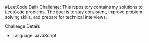 #LeetCode Daily Challenge:
This repository contains my solutions to LeetCode problems. The goal is to stay consistent, improve problem-solving skills, and prepare for technical interviews.

Challenge Details

- Language: JavaScript 
